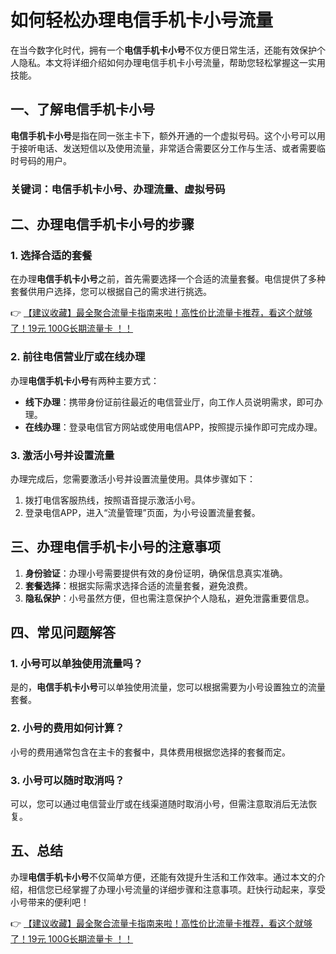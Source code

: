 # 如何轻松办理电信手机卡小号流量

在当今数字化时代，拥有一个**电信手机卡小号**不仅方便日常生活，还能有效保护个人隐私。本文将详细介绍如何办理电信手机卡小号流量，帮助您轻松掌握这一实用技能。

## 一、了解电信手机卡小号

**电信手机卡小号**是指在同一张主卡下，额外开通的一个虚拟号码。这个小号可以用于接听电话、发送短信以及使用流量，非常适合需要区分工作与生活、或者需要临时号码的用户。

### 关键词：电信手机卡小号、办理流量、虚拟号码

## 二、办理电信手机卡小号的步骤

### 1. 选择合适的套餐

在办理**电信手机卡小号**之前，首先需要选择一个合适的流量套餐。电信提供了多种套餐供用户选择，您可以根据自己的需求进行挑选。

👉 [【建议收藏】最全聚合流量卡指南来啦！高性价比流量卡推荐，看这个就够了！19元 100G长期流量卡 ！！](https://bit.ly/Liuliangka)

### 2. 前往电信营业厅或在线办理

办理**电信手机卡小号**有两种主要方式：

- **线下办理**：携带身份证前往最近的电信营业厅，向工作人员说明需求，即可办理。
- **在线办理**：登录电信官方网站或使用电信APP，按照提示操作即可完成办理。

### 3. 激活小号并设置流量

办理完成后，您需要激活小号并设置流量使用。具体步骤如下：

1. 拨打电信客服热线，按照语音提示激活小号。
2. 登录电信APP，进入“流量管理”页面，为小号设置流量套餐。

## 三、办理电信手机卡小号的注意事项

1. **身份验证**：办理小号需要提供有效的身份证明，确保信息真实准确。
2. **套餐选择**：根据实际需求选择合适的流量套餐，避免浪费。
3. **隐私保护**：小号虽然方便，但也需注意保护个人隐私，避免泄露重要信息。

## 四、常见问题解答

### 1. 小号可以单独使用流量吗？

是的，**电信手机卡小号**可以单独使用流量，您可以根据需要为小号设置独立的流量套餐。

### 2. 小号的费用如何计算？

小号的费用通常包含在主卡的套餐中，具体费用根据您选择的套餐而定。

### 3. 小号可以随时取消吗？

可以，您可以通过电信营业厅或在线渠道随时取消小号，但需注意取消后无法恢复。

## 五、总结

办理**电信手机卡小号**不仅简单方便，还能有效提升生活和工作效率。通过本文的介绍，相信您已经掌握了办理小号流量的详细步骤和注意事项。赶快行动起来，享受小号带来的便利吧！

👉 [【建议收藏】最全聚合流量卡指南来啦！高性价比流量卡推荐，看这个就够了！19元 100G长期流量卡 ！！](https://bit.ly/Liuliangka)